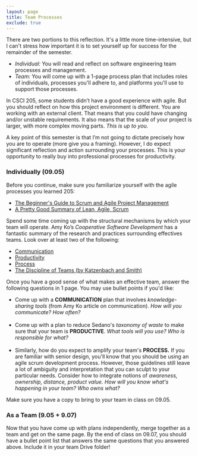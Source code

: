 ```yaml
---
layout: page
title: Team Processes
exclude: true
---
```


There are two portions to this reflection. It's a little more time-intensive, but I can't stress how important it is to set yourself up for success for the remainder of the semester.
- *Individual:* You will read and reflect on software engineering team processes and management.
- *Team:* You will come up with a 1-page process plan that includes roles of individuals, processes you'll adhere to, and platforms you'll use to support those processes.

In CSCI 205, some students didn’t have a good experience with agile. But you should reflect on how this project environment is different. You are working with an external client. That means that you could have changing and/or unstable requirements. It also means that the scale of your project is larger, with more complex moving parts.
_This is up to you._

A key point of this semester is that I’m not going to dictate precisely how you are to operate (more give you a framing). However, I do expect significant reflection and action surrounding your processes. This is your opportunity to really buy into professional processes for productivity.

### Individually (09.05)

Before you continue, make sure you familiarize yourself with the agile processes you learned 205:
- [The Beginner's Guide to Scrum and Agile Project Management](https://blog.trello.com/beginners-guide-scrum-and-agile-project-management)
- [A Pretty Good Summary of Lean, Agile, Scrum](https://medium.com/@takeshi.yoshida/a-pretty-good-summary-of-lean-agile-scrum-168cf123748)

Spend some time coming up with the structural mechanisms by which your team will operate. Amy Ko’s _Cooperative Software Development_ has a fantastic summary of the research and practices surrounding effectives teams. Look over at least two of the following:
- [Communication](http://faculty.washington.edu/ajko/books/cooperative-software-development/communication.html)
- [Productivity](http://faculty.washington.edu/ajko/books/cooperative-software-development/productivity.html)
- [Process](http://faculty.washington.edu/ajko/books/cooperative-software-development/process.html)
- [The Discipline of Teams (by Katzenbach and Smith)](https://courses.cs.washington.edu/courses/cse440/15au/readings/DisciplineOfTeams-KatzenbachSmith.htm)

Once you have a good sense of what makes an effective team, answer the following questions in 1 page. You may use bullet points if you'd like:
- Come up with a **COMMUNICATION** plan that involves _knowledge-sharing tools_ (from Amy Ko article on communication). _How will you communicate? How often?_
<br/><br/>
- Come up with a plan to reduce Sedano's _taxonomy of waste_ to make sure that your team is **PRODUCTIVE**. _What tools will you use? Who is responsible for what?_
<br/><br/>
- Similarly, how do you expect to amplify your team's **PROCESS.** If you are familiar with senior design, you'll know that you should be using an agile scrum development process. However, those guidelines still leave a lot of ambiguity and interpretation that you can sculpt to your particular needs. Consider how to integrate notions of _awareness, ownership, distance, product value._ _How will you know what's happening in your team? Who owns what?_

Make sure you have a copy to bring to your team in class on 09.05.

### As a Team (9.05 + 9.07)
Now that you have come up with plans independently, merge together as a team and get on the same page. By the end of class on 09.07, you should have a bullet point list that answers the same questions that you answered above. Include it in your team Drive folder!

